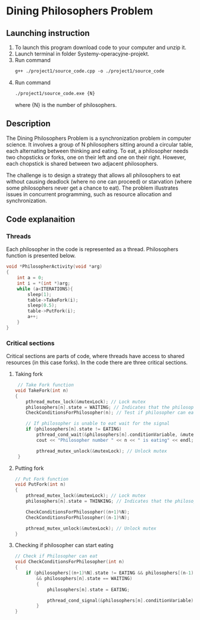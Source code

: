 # Dining Philosophers Problem

## Launching instruction 
1. To launch this program download code to your computer and unzip it. 
2. Launch terminal in folder Systemy-operacyjne-projekt.
3. Run command
   ````md
   g++ ./project1/source_code.cpp -o ./project1/source_code
   ````
5. Run command
   ````md
   ./project1/source_code.exe {N}
   ````
   where {N} is the number of philosophers.

## Description
The Dining Philosophers Problem is a synchronization problem in computer science. It involves a group of N philosophers sitting around a circular table, each alternating between thinking and eating. To eat, a philosopher needs two chopsticks or forks, one on their left and one on their right. However, each chopstick is shared between two adjacent philosophers.

The challenge is to design a strategy that allows all philosophers to eat without causing deadlock (where no one can proceed) or starvation (where some philosophers never get a chance to eat). The problem illustrates issues in concurrent programming, such as resource allocation and synchronization.

## Code explanaition

### Threads
Each philosopher in the code is represented as a thread. Philosophers function is presented below.

````c++
void *PhilosopherActivity(void *arg)
{
    int a = 0;
    int i = *(int *)arg;
    while (a<ITERATIONS){
        sleep(1);
        table->TakeFork(i);
        sleep(0.5);
        table->PutFork(i);
        a++;
    }
}
````

### Critical sections
Critical sections are parts of code, where threads have access to shared resources (in this case forks). In the code there are three critical sections.

1. Taking fork
   ````c++
    // Take Fork function
   void TakeFork(int n)
   {
       pthread_mutex_lock(&mutexLock); // Lock mutex
       philosophers[n].state = WAITING; // Indicates that the philosopher is waiting 
       CheckConditionsForPhilosopher(n); // Test if philosopher can eat 

       // If philosopher is unable to eat wait for the signal
       if (philosophers[n].state != EATING)
           pthread_cond_wait(&philosophers[n].conditionVariable, &mutexLock);
           cout << "Philosopher number " << n << " is eating" << endl;

           pthread_mutex_unlock(&mutexLock); // Unlock mutex
    }
   ````
2. Putting fork
   ````c++
   // Put Fork function
   void PutFork(int n)
   {
       pthread_mutex_lock(&mutexLock); // Lock mutex
       philosophers[n].state = THINKING; // Indicates that the philosopher is thinking

       CheckConditionsForPhilosopher((n+1)%N);
       CheckConditionsForPhilosopher((n-1)%N);

       pthread_mutex_unlock(&mutexLock); // Unlock mutex
   }
   ````
3. Checking if philosopher can start eating
   ````c++
   // Check if Philosopher can eat 
   void CheckConditionsForPhilosopher(int n)
   {
       if (philosophers[(n+1)%N].state != EATING && philosophers[(n-1)%N].state!= EATING 
           && philosophers[n].state == WAITING)
           {
               philosophers[n].state = EATING;

               pthread_cond_signal(&philosophers[n].conditionVariable);
           }
   }
   ````

